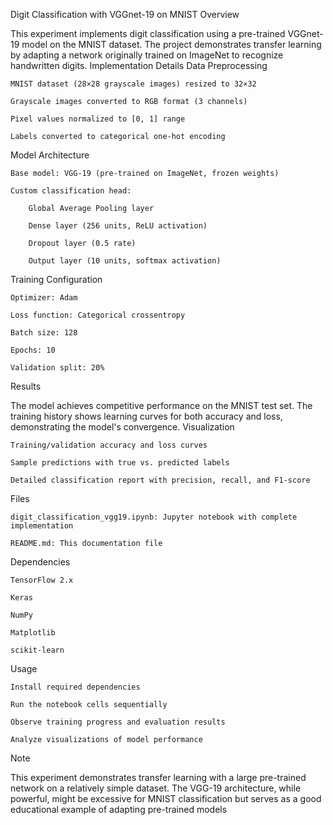 Digit Classification with VGGnet-19 on MNIST
Overview

This experiment implements digit classification using a pre-trained VGGnet-19 model on the MNIST dataset. The project demonstrates transfer learning by adapting a network originally trained on ImageNet to recognize handwritten digits.
Implementation Details
Data Preprocessing

    MNIST dataset (28×28 grayscale images) resized to 32×32

    Grayscale images converted to RGB format (3 channels)

    Pixel values normalized to [0, 1] range

    Labels converted to categorical one-hot encoding

Model Architecture

    Base model: VGG-19 (pre-trained on ImageNet, frozen weights)

    Custom classification head:

        Global Average Pooling layer

        Dense layer (256 units, ReLU activation)

        Dropout layer (0.5 rate)

        Output layer (10 units, softmax activation)

Training Configuration

    Optimizer: Adam

    Loss function: Categorical crossentropy

    Batch size: 128

    Epochs: 10

    Validation split: 20%

Results

The model achieves competitive performance on the MNIST test set. The training history shows learning curves for both accuracy and loss, demonstrating the model's convergence.
Visualization

    Training/validation accuracy and loss curves

    Sample predictions with true vs. predicted labels

    Detailed classification report with precision, recall, and F1-score

Files

    digit_classification_vgg19.ipynb: Jupyter notebook with complete implementation

    README.md: This documentation file

Dependencies

    TensorFlow 2.x

    Keras

    NumPy

    Matplotlib

    scikit-learn

Usage

    Install required dependencies

    Run the notebook cells sequentially

    Observe training progress and evaluation results

    Analyze visualizations of model performance

Note

This experiment demonstrates transfer learning with a large pre-trained network on a relatively simple dataset. The VGG-19 architecture, while powerful, might be excessive for MNIST classification but serves as a good educational example of adapting pre-trained models
